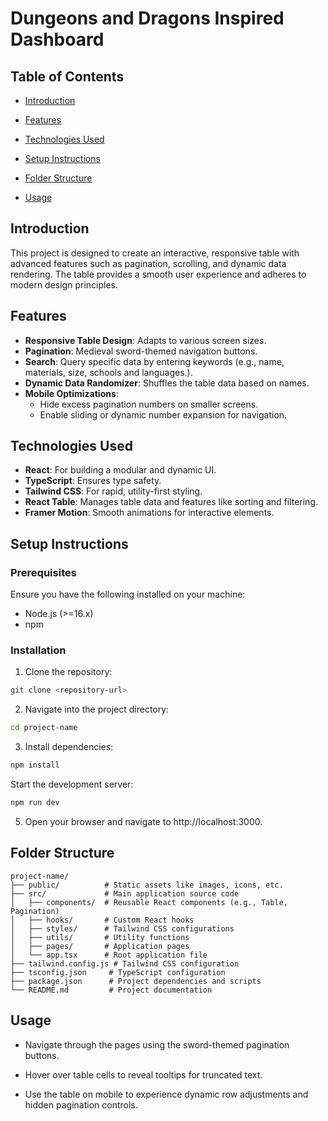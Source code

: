 # Dungeons and Dragons Inspired Dashboard

## Table of Contents

- [Introduction](#introduction)

- [Features](#features)

- [Technologies Used](#technologies-used)

- [Setup Instructions](#setup-instructions)

- [Folder Structure](#folder-structure)

- [Usage](#usage)



## Introduction

This project is designed to create an interactive, responsive table with advanced features such as pagination, scrolling, and dynamic data rendering. The table provides a smooth user experience and adheres to modern design principles.

## Features

- **Responsive Table Design**: Adapts to various screen sizes.
- **Pagination**: Medieval sword-themed navigation buttons.
- **Search**: Query specific data by entering keywords (e.g., name, materials, size, schools and languages.).
- **Dynamic Data Randomizer**: Shuffles the table data based on names.
- **Mobile Optimizations**:
  - Hide excess pagination numbers on smaller screens.
  - Enable sliding or dynamic number expansion for navigation.

## Technologies Used

- **React**: For building a modular and dynamic UI.
- **TypeScript**: Ensures type safety.
- **Tailwind CSS**: For rapid, utility-first styling.
- **React Table**: Manages table data and features like sorting and filtering.
- **Framer Motion**: Smooth animations for interactive elements.


## Setup Instructions

### Prerequisites

Ensure you have the following installed on your machine:

- Node.js (>=16.x)
- npm

### Installation

1. Clone the repository:
```bash
git clone <repository-url>
```

2. Navigate into the project directory:
```bash
cd project-name
```

3. Install dependencies:
```bash
npm install
```

Start the development server:
```bash
npm run dev
```

5. Open your browser and navigate to http://localhost:3000.


## Folder Structure

```
project-name/
├── public/          # Static assets like images, icons, etc.
├── src/             # Main application source code
│   ├── components/  # Reusable React components (e.g., Table, Pagination)
│   ├── hooks/       # Custom React hooks
│   ├── styles/      # Tailwind CSS configurations
│   ├── utils/       # Utility functions
│   ├── pages/       # Application pages
│   └── app.tsx      # Root application file
├── tailwind.config.js # Tailwind CSS configuration
├── tsconfig.json     # TypeScript configuration
├── package.json      # Project dependencies and scripts
└── README.md         # Project documentation
```

## Usage

- Navigate through the pages using the sword-themed pagination buttons.

- Hover over table cells to reveal tooltips for truncated text.

- Use the table on mobile to experience dynamic row adjustments and hidden pagination controls.
